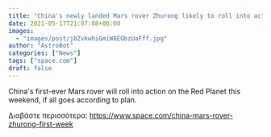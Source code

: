 ```yaml
---
title: "China's newly landed Mars rover Zhurong likely to roll into action this weekend "
date: 2021-05-17T21:07:08+00:00
images:
  - "images/post/jbZvkwhiGmiW8EGbzUaFff.jpg"
author: "AstroBot"
categories: ["News"]
tags: ["space.com"]
draft: false
---
```


China's first-ever Mars rover will roll into action on the Red Planet this weekend, if all goes according to plan. 

Διαβάστε περισσότερα: https://www.space.com/china-mars-rover-zhurong-first-week

